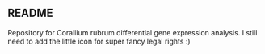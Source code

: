 ## README

Repository for Corallium rubrum differential gene expression analysis. I still need to add the little icon for super fancy legal rights :)
